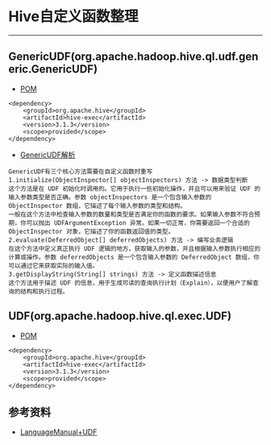 
# Hive自定义函数整理

---

## GenericUDF(org.apache.hadoop.hive.ql.udf.generic.GenericUDF)
- [POM]() </br>
```.text
<dependency>
    <groupId>org.apache.hive</groupId>
    <artifactId>hive-exec</artifactId>
    <version>3.1.3</version>
    <scope>provided</scope>
</dependency>
```
- [GenericUDF解析]() </br>
```.text
GenericUDF有三个核心方法需要在自定义函数时重写
1.initialize(ObjectInspector[] objectInspectors) 方法 -> 数据类型判断
这个方法是在 UDF 初始化时调用的。它用于执行一些初始化操作，并且可以用来验证 UDF 的输入参数类型是否正确。参数 objectInspectors 是一个包含输入参数的 ObjectInspector 数组，它描述了每个输入参数的类型和结构。
一般在这个方法中检查输入参数的数量和类型是否满足你的函数的要求。如果输入参数不符合预期，你可以抛出 UDFArgumentException 异常。如果一切正常，你需要返回一个合适的 ObjectInspector 对象，它描述了你的函数返回值的类型。
2.evaluate(DeferredObject[] deferredObjects) 方法 -> 编写业务逻辑
在这个方法中定义真正执行 UDF 逻辑的地方，获取输入的参数，并且根据输入参数执行相应的计算或操作。参数 deferredObjects 是一个包含输入参数的 DeferredObject 数组，你可以通过它来获取实际的输入值。
3.getDisplayString(String[] strings) 方法 -> 定义函数描述信息
这个方法用于描述 UDF 的信息，用于生成可读的查询执行计划（Explain），以便用户了解查询的结构和执行过程。
```

## UDF(org.apache.hadoop.hive.ql.exec.UDF)
- [POM]() </br>
```.text
<dependency>
    <groupId>org.apache.hive</groupId>
    <artifactId>hive-exec</artifactId>
    <version>3.1.3</version>
    <scope>provided</scope>
</dependency>
```



















## 参考资料
- [LanguageManual+UDF](https://cwiki.apache.org/confluence/display/Hive/LanguageManual+UDF)